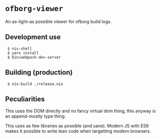 `ofborg-viewer`
===============

An as-light-as possible viewer for ofborg build logs.

Development use
---------------

```
 $ nix-shell
 $ yarn install
 $ bin/webpack-dev-server
```

Building (production)
---------------------

```
 $ nix-build ./release.nix
```

Peculiarities
-------------

This uses the DOM directly and no fancy virtual dom thing, this anyway
is an append-mostly type thing.

This uses as few libraries as possible (and sane). Modern JS with ES6
makes it possible to write lean code when targetting modern browsers.
